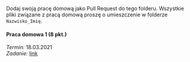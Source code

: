 Dodaj swoją pracę domową jako Pull Request do tego folderu.
Wszystkie pliki związane z pracą domową proszę o umieszczenie w folderze `Nazwisko_Imię`. 

#### Praca domowa 1 (8 pkt.)  
*Termin:* 18.03.2021   
*Zadanie:* [link](https://github.com/mini-pw/2021L-WB-XAI-1/issues/7)


